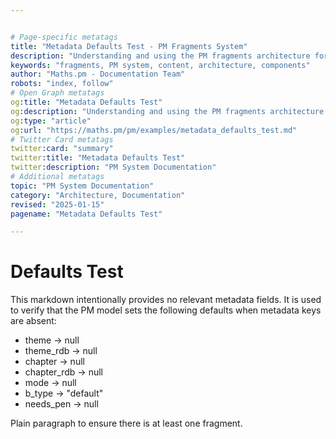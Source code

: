 ```yaml
---


# Page-specific metatags
title: "Metadata Defaults Test - PM Fragments System"
description: "Understanding and using the PM fragments architecture for content creation"
keywords: "fragments, PM system, content, architecture, components"
author: "Maths.pm - Documentation Team"
robots: "index, follow"
# Open Graph metatags
og:title: "Metadata Defaults Test"
og:description: "Understanding and using the PM fragments architecture for content creation"
og:type: "article"
og:url: "https://maths.pm/pm/examples/metadata_defaults_test.md"
# Twitter Card metatags
twitter:card: "summary"
twitter:title: "Metadata Defaults Test"
twitter:description: "PM System Documentation"
# Additional metatags
topic: "PM System Documentation"
category: "Architecture, Documentation"
revised: "2025-01-15"
pagename: "Metadata Defaults Test"

---
```


# Defaults Test

This markdown intentionally provides no relevant metadata fields.
It is used to verify that the PM model sets the following defaults when metadata keys are absent:

- theme → null
- theme_rdb → null
- chapter → null
- chapter_rdb → null
- mode → null
- b_type → "default"
- needs_pen → null

Plain paragraph to ensure there is at least one fragment.

